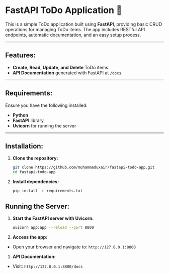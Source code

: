 # FastAPI ToDo Application 🚀

This is a simple ToDo application built using **FastAPI**, providing basic CRUD operations for managing ToDo items. The app includes RESTful API endpoints, automatic documentation, and an easy setup process.

---

## **Features:**

- **Create, Read, Update, and Delete** ToDo items.
- **API Documentation** generated with FastAPI at `/docs`.

---

## **Requirements:**

Ensure you have the following installed:

- **Python**
- **FastAPI** library
- **Uvicorn** for running the server

---

## **Installation:**

1. **Clone the repository:**
   ```bash
   git clone https://github.com/muhammaduxair/fastapi-todo-app.git
   cd fastapi-todo-app
   ```

2. **Install dependencies:**
   ```
   pip install -r requirements.txt
   ```



## **Running the Server:**

1. **Start the FastAPI server with Uvicorn:**
   ```bash
   uvicorn app:app --reload --port 8800
   ```

2. **Access the app:**
- Open your browser and navigate to: `http://127.0.0.1:8800`

1. **API Documentation:**
- Visit: `http://127.0.0.1:8800/docs`


